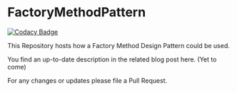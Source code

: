 # FactoryMethodPattern

[![Codacy Badge](https://api.codacy.com/project/badge/Grade/9b5c0b0233bd42d09df1b2e9857010fc)](https://www.codacy.com/manual/patrick.schadler/FactoryMethodPattern?utm_source=github.com&utm_medium=referral&utm_content=DonkeyKongJr/FactoryMethodPattern&utm_campaign=Badge_Grade)

This Repository hosts how a Factory Method Design Pattern could be used.

You find an up-to-date description in the related blog post here. (Yet to come)

For any changes or updates please file a Pull Request.
